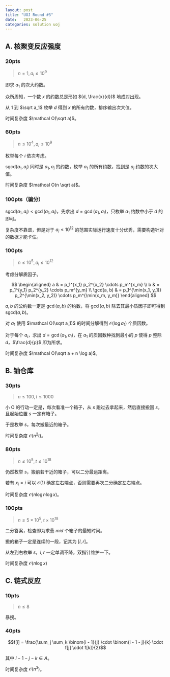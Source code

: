 ```yaml
---
layout: post
title: "UOJ Round #3"
date:   2023-06-25
categories: solution uoj
---
```


## A. 核聚变反应强度

### 20pts

>   $n = 1, a_i \le 10^9$

即求 $a_1$ 的次大约数。

众所周知，一个数 $x$ 的约数总是形如 $(d, \frac{x}{d})$ 地成对出现。

从 $1$ 到 $\sqrt a_1$ 枚举 $d$ 得到 $x$ 的所有约数，排序输出次大值。

时间复杂度 $\mathcal O(\sqrt a)$。

### 60pts

>   $n \le 10^4, a_i \le 10^9$

枚举每个 $i$ 依次考虑。

$\text{sgcd}(a_1, a_i)$ 同时是 $a_1, a_i$ 的约数，枚举 $a_1$ 的所有约数，找到是 $a_i$ 约数的次大值。

时间复杂度 $\mathcal O(n \sqrt a)$。

### 100pts（骗分）

$\text{sgcd}(a_1, a_i) \lt \gcd(a_1, a_i)$，先求出 $d = \gcd(a_1, a_i)$，只枚举 $a_1$ 约数中小于 $d$ 的即可。

复杂度不靠谱，但是对于 $a_i \le 10^{12}$ 的范围实际运行速度十分优秀，需要构造针对的数据才能卡住。

### 100pts

>   $n \le 10^5, a_i \le 10^{12}$

考虑分解质因子。

$$
\begin{aligned}
    a & = p_1^{x_1} p_2^{x_2} \cdots p_m^{x_m} \\
    b & = p_1^{y_1} p_2^{y_2} \cdots p_m^{y_m} \\
    \gcd(a, b) & = p_1^{\min(x_1, y_1)} p_2^{\min(x_2, y_2)} \cdots p_m^{\min(x_m, y_m)}
\end{aligned}
$$

$a, b$ 的公约数一定是 $\gcd(a, b)$ 的约数，将 $\gcd(a, b)$ 除去其最小质因子即可得到 $\text{sgcd}(a, b)$。

对 $a_1$ 使用 $\mathcal O(\sqrt a_1)$ 的时间分解得到 $\mathcal O(\log a_1)$ 个质因数。

对于每个 $a_i$，求出 $d = \gcd(a_1, a_i)$，在 $a_1$ 的质因数种找到最小的 $p$ 使得 $p$ 整除 $d$，$\frac{d}{p}$ 即为所求。

时间复杂度 $\mathcal O(\sqrt a + n \log a)$。

## B. 铀仓库

### 30pts

>   $n \le 100, t \le 1000$

小 O 的行动一定是，每次看准一个箱子，从 $s$ 跑过去拿起来，然后直接搬回 $s$，且起始位置 $s$ 一定有箱子。

于是枚举 $s$，每次搬最近的箱子。

时间复杂度 $\mathcal O(n^2 t)$。

### 80pts

>   $n \le 10^5, t \le 10^{18}$

仍然枚举 $s$，搬前若干近的箱子，可以二分最远距离。

若有 $x_i = i$ 可以 $\mathcal O(1)$ 确定左右端点，否则需要再次二分确定左右端点。

时间复杂度 $\mathcal O(n \log n \log x)$。

### 100pts

>   $n \le 5 \times 10^5, t \times 10^{18}$

二分答案，检查即为求叠 $mid$ 个箱子的最短时间。

搬的箱子一定是连续的一段，记其为 $[l, r]$。

从左到右枚举 $s$，$l, r$ 一定单调不降，双指针维护一下。

时间复杂度 $\mathcal O(n \log x)$

## C. 链式反应

### 10pts

>   $n \le 8$

暴搜。

### 40pts

$$f[i] = \frac{\sum_j \sum_k \binom{i - 1}{j} \cdot \binom{i - 1 - j}{k} \cdot f[j] \cdot f[k]}{2}$$

其中 $i - 1 - j - k \in A$。

时间复杂度 $\mathcal O(n^3)$。